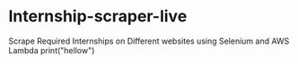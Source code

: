 # Internship-scraper-live
Scrape Required Internships on Different websites using Selenium and AWS Lambda
print("hellow")
